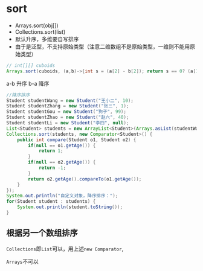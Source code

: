 # sort

* Arrays.sort(obj[])
* Collections.sort(list)
* 默认升序，多维要自写排序
* 由于是泛型，不支持原始类型（注意二维数组不是原始类型，一维则不能用原始类型）
```Java
// int[][] cuboids
Arrays.sort(cuboids, (a,b)->{int s = (a[2] - b[2]); return s == 0? (a[1] - b[1] == 0? a[0] - b [0] : a[1] - b[1]): s;});
```

a-b 升序
b-a 降序


```Java
//降序排序
Student studentWang = new Student("王小二", 10);
Student studentZhang = new Student("张三", 1);
Student studentGou = new Student("狗子", 99);
Student studentZhao = new Student("赵六", 40);
Student studentLi = new Student("李四", null);
List<Student> students = new ArrayList<Student>(Arrays.asList(studentWang, studentZhang, studentGou, studentZhao, studentLi));
Collections.sort(students, new Comparator<Student>() {
    public int compare(Student o1, Student o2) {
        if(null == o1.getAge()) {
            return 1;
        }
        if(null == o2.getAge()) {
            return -1;
        }
        return o2.getAge().compareTo(o1.getAge());
    }
});
System.out.println("自定义对象，降序排序：");
for(Student student : students) {
    System.out.println(student.toString());
}
```

## 根据另一个数组排序
`Collections`即`List`可以，用上述`new Comparator`,

`Arrays`不可以
